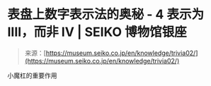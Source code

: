 <!--yml

category: 未分类

date: 2024-05-27 14:57:47

-->

# 表盘上数字表示法的奥秘 - 4 表示为 IIII，而非 IV | SEIKO 博物馆银座

> 来源：[https://museum.seiko.co.jp/en/knowledge/trivia02/](https://museum.seiko.co.jp/en/knowledge/trivia02/)

小魔杠的重要作用
